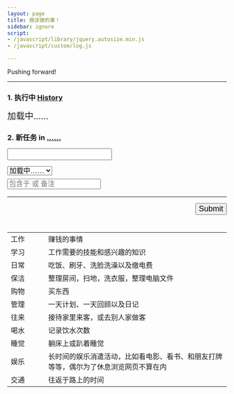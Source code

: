 ```yaml
---
layout: page
title: 做该做的事！
sidebar: ignore
script:
- /javascript/library/jquery.autosize.min.js
- /javascript/custom/log.js

---
```


Pushing forward!

---

<form id="form" method="GET" action="#">

<h3><strong>1. 执行中</strong>
<a href="http://l.yuz.me/hist/" target="_blank">History</a></h3>
<div id="doing" style="font-size:20px;">加载中……</div>

<h3><strong>2. 新任务</strong> in
<a href="https://docs.google.com/a/yuz.me/spreadsheets/d/1Ls3l7bvsyFznq73eSwJL7tkeAbV0PalBBnX0gQFn5DU/edit#gid=2010321559" id="place">……</a>
<br>
<input id="create" type="text" name="create" style="font-size:18px;margin-top:14px;">
<br>
<select id="recent" name="create" style="font-size:16px;margin-top:14px;">
<option selected value="">加载中……</option>
</select>
<br>
<input id="belong" type="text" name="comment" style="font-size:16px;margin-top:8px;color:green;" placeholder="包含于 或 备注">
</h3>

<hr>

<p id="send" style="text-align:right;">
<input type="submit" value="Submit" id="submit" style="font-size:18px;">
</p>
</form>

<table style="margin-top:40px;">
  <tbody>
    <tr><td style="width:70px;">工作</td>
    <td>赚钱的事情</td></tr>
    <tr><td style="width:70px;">学习</td>
    <td>工作需要的技能和感兴趣的知识</td></tr>
    <tr><td style="width:70px;">日常</td>
    <td>吃饭、刷牙、洗脸洗澡以及缴电费</td></tr>
    <tr><td style="width:70px;">保洁</td>
    <td>整理房间，扫地，洗衣服，整理电脑文件</td></tr>
    <tr><td style="width:70px;">购物</td><td>买东西
    <tr><td style="width:70px;">管理</td>
    <td>一天计划、一天回顾以及日记</td></tr>
    <tr><td style="width:70px;">往来</td>
    <td>接待家里来客，或去别人家做客</td></tr>
    <tr><td style="width:70px;">喝水</td>
    <td>记录饮水次数</td></tr>
    <tr><td style="width:70px;">睡觉</td>
    <td>躺床上或趴着睡觉</td></tr>
    <tr><td style="width:70px;">娱乐</td>
    <td>长时间的娱乐消遣活动，比如看电影、看书、和朋友打牌等等，偶尔为了休息浏览网页不算在内</td></tr>
    <tr><td style="width:70px;">交通</td>
    <td>往返于路上的时间</td></tr>
  </tbody>
</table>
